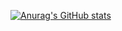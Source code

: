 [![Anurag's GitHub stats](https://github-readme-stats.vercel.app/api?username=Derrick-Png)](https://github.com/anuraghazra/github-readme-stats)
